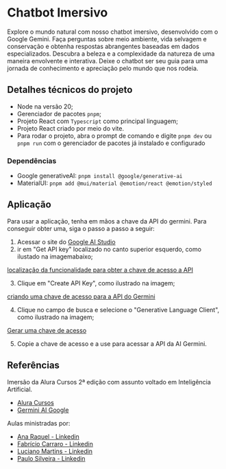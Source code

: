 # Chatbot Imersivo

Explore o mundo natural com nosso chatbot imersivo, desenvolvido com o Google Gemini. Faça perguntas sobre meio ambiente, vida selvagem e conservação e obtenha respostas abrangentes baseadas em dados especializados. Descubra a beleza e a complexidade da natureza de uma maneira envolvente e interativa. Deixe o chatbot ser seu guia para uma jornada de conhecimento e apreciação pelo mundo que nos rodeia.

## Detalhes técnicos do projeto

* Node na versão 20;
* Gerenciador de pacotes `pnpm`;
* Projeto React com `Typescript` como principal linguagem;
* Projeto React criado por meio do vite.
* Para rodar o projeto, abra o prompt de comando e digite `pnpm dev` ou `pnpm run` com o gerenciador de pacotes já instalado e configurado

### Dependências

* Google generativeAI: `pnpm install @google/generative-ai`
* MaterialUI: `pnpm add @mui/material @emotion/react @emotion/styled`

## Aplicação

Para usar a aplicação, tenha em mãos a chave da API do germini. Para conseguir obter uma, siga o passo a passo a seguir:

1. Acessar o site do [Google AI Studio](https://aistudio.google.com/app/prompts/new_chat/?utm_source=website&utm_medium=referral&utm_campaign=Alura&utm_content=)
2. ir em "Get API key" localizado no canto superior esquerdo, como ilustado na imagemabaixo;

[localização da funcionalidade para obter a chave de acesso a API](./imgs/localizacaoBtnAPIKey.png)

3. Clique em "Create API Key", como ilustrado na imagem;

[criando uma chave de acesso para a API do Germini](./imgs/criarChaveDaAPiLocalBtn.png)

4. Clique no campo de busca e selecione o "Generative Language Client", como ilustrado na imagem;

[Gerar uma chave de acesso](./imgs/ultimoPassoParaGerarAPIKey.png)

5. Copie a chave de acesso e a use para acessar a API da AI Germini.

## Referências

Imersão da Alura Cursos 2ª edição com assunto voltado em Inteligência Artificial.

* [Alura Cursos](https://www.alura.com.br/)
* [Germini AI Google](https://ai.google.dev/)

Aulas ministradas por:

* [Ana Raquel - Linkedin](https://www.linkedin.com/in/ana-raquel-fernandes-cunha-a48a07a0/)
* [Fabrício Carraro - Linkedin](https://www.linkedin.com/in/fabriciocarraro/)
* [Luciano Martins - Linkedin](https://www.linkedin.com/in/lucianommartins/)
* [Paulo Silveira - Linkedin](https://www.linkedin.com/in/paulosilveira/)